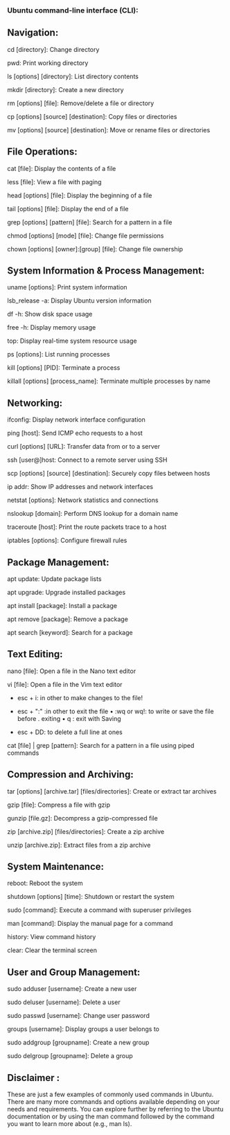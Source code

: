 ### Ubuntu command-line interface (CLI):

## Navigation:

cd [directory]: Change directory

pwd: Print working directory

ls [options] [directory]: List directory contents

mkdir [directory]: Create a new directory

rm [options] [file]: Remove/delete a file or directory

cp [options] [source] [destination]: Copy files or directories

mv [options] [source] [destination]: Move or rename files or directories

## File Operations:

cat [file]: Display the contents of a file

less [file]: View a file with paging

head [options] [file]: Display the beginning of a file

tail [options] [file]: Display the end of a file

grep [options] [pattern] [file]: Search for a pattern in a file

chmod [options] [mode] [file]: Change file permissions

chown [options] [owner]:[group] [file]: Change file ownership

## System Information & Process Management:

uname [options]: Print system information

lsb_release -a: Display Ubuntu version information

df -h: Show disk space usage

free -h: Display memory usage

top: Display real-time system resource usage

ps [options]: List running processes

kill [options] [PID]: Terminate a process

killall [options] [process_name]: Terminate multiple processes by name

## Networking:

ifconfig: Display network interface configuration

ping [host]: Send ICMP echo requests to a host

curl [options] [URL]: Transfer data from or to a server

ssh [user@]host: Connect to a remote server using SSH

scp [options] [source] [destination]: Securely copy files between hosts

ip addr: Show IP addresses and network interfaces

netstat [options]: Network statistics and connections

nslookup [domain]: Perform DNS lookup for a domain name

traceroute [host]: Print the route packets trace to a host

iptables [options]: Configure firewall rules


## Package Management:

apt update: Update package lists

apt upgrade: Upgrade installed packages

apt install [package]: Install a package

apt remove [package]: Remove a package

apt search [keyword]: Search for a package

## Text Editing:

nano [file]: Open a file in the Nano text editor

vi [file]: Open a file in the Vim text editor
- esc + i: in other to make changes to the file! 
- esc + ":" :in other to exit the file 
  • :wq or wq!: to write or save the file before            .        exiting
  • q : exit with Saving 
   
- esc + DD: to delete a full line at ones 

cat [file] | grep [pattern]: Search for a pattern in a file using piped commands

## Compression and Archiving:

tar [options] [archive.tar] [files/directories]: Create or extract tar archives

gzip [file]: Compress a file with gzip

gunzip [file.gz]: Decompress a gzip-compressed file

zip [archive.zip] [files/directories]: Create a zip archive

unzip [archive.zip]: Extract files from a zip archive

## System Maintenance:

reboot: Reboot the system

shutdown [options] [time]: Shutdown or restart the system

sudo [command]: Execute a command with superuser privileges

man [command]: Display the manual page for a command

history: View command history

clear: Clear the terminal screen

## User and Group Management:

sudo adduser [username]: Create a new user

sudo deluser [username]: Delete a user

sudo passwd [username]: Change user password

groups [username]: Display groups a user belongs to

sudo addgroup [groupname]: Create a new group

sudo delgroup [groupname]: Delete a group

## Disclaimer :

These are just a few examples of commonly used commands in Ubuntu. There are many more commands and options available depending on your needs and requirements. You can explore further by referring to the Ubuntu documentation or by using the man command followed by the command you want to learn more about (e.g., man ls).


